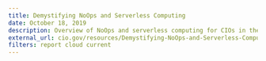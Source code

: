 ```yaml
---
title: Demystifying NoOps and Serverless Computing
date: October 18, 2019
description: Overview of NoOps and serverless computing for CIOs in the federal government
external_url: cio.gov/resources/Demystifying-NoOps-and-Serverless-Computing-1-2020.pdf
filters: report cloud current
---
```

